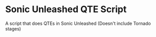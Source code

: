 # Sonic Unleashed QTE Script
 A script that does QTEs in Sonic Unleashed (Doesn't include Tornado stages)
